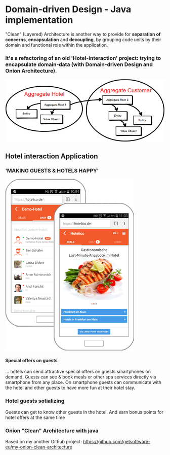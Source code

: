 # Domain-driven Design - Java implementation

"Clean" (Layered) Architecture is another way to provide for <b>separation of concerns</b>, <b>encapsulation</b> and <b>decoupling</b>, by grouping code units by their domain and functional role within the application.

### It's a refactoring of an old 'Hotel-interaction' project: trying to encapsulate domain-data (with Domain-driven Design and Onion Architecture).

![Agregates is only one entry to domain entities](/docs/img/diagramm1.png)

## Hotel interaction Application
### 'MAKING GUESTS & HOTELS HAPPY'

![Application intro](/docs/img/app3.png)


#### Special offers on guests
… hotels can send attractive special offers on guests smartphones on demand. Guests can see & book meals or other spa services directly via smartphone from any place. On smartphone guests can communicate with the hotel and other guests to have more fun at their hotel stay.

### Hotel guests sotializing
Guests can get to know other guests in the hotel. And earn bonus points for hotel offers at the same time



### Onion "Clean" Architecture with java
Based on my another Github project:
https://github.com/getsoftware-eu/my-onion-clean-architecture